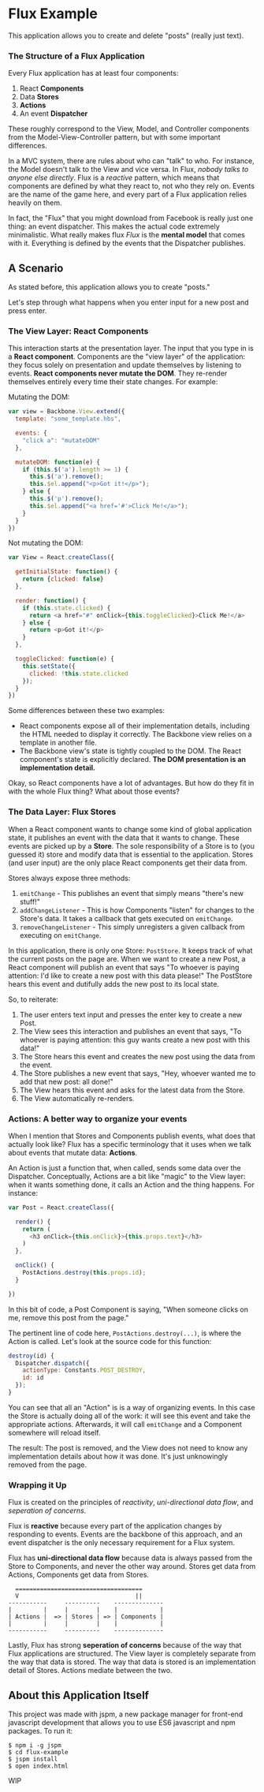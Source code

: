 # Flux Example

This application allows you to create and delete "posts" (really just text).

### The Structure of a Flux Application

Every Flux application has at least four components:

1. React **Components**
2. Data **Stores**
3. **Actions**
3. An event **Dispatcher**

These roughly correspond to the View, Model, and Controller components from the Model-View-Controller pattern, but with some important differences.

In a MVC system, there are rules about who can "talk" to who. For instance, the Model doesn't talk to the View and vice versa. In Flux, _nobody talks to anyone else directly_. Flux is a _reactive_ pattern, which means that components are defined by what they react to, not who they rely on. Events are the name of the game here, and every part of a Flux application relies heavily on them.

In fact, the "Flux" that you might download from Facebook is really just one thing: an event dispatcher. This makes the actual code extremely minimalistic. What really makes flux _Flux_ is the **mental model** that comes with it. Everything is defined by the events that the Dispatcher publishes.


## A Scenario

As stated before, this application allows you to create "posts."

Let's step through what happens when you enter input for a new post and press enter.


### The View Layer: React Components

This interaction starts at the presentation layer. The input that you type in is a **React component**. Components are the "view layer" of the application: they focus solely on presentation and update themselves by listening to events. **React components never mutate the DOM**. They re-render themselves entirely every time their state changes. For example:

Mutating the DOM:

```javascript
var view = Backbone.View.extend({
  template: "some_template.hbs",

  events: {
    "click a": "mutateDOM"
  },

  mutateDOM: function(e) {
    if (this.$('a').length >= 1) {
      this.$('a').remove();
      this.$el.append("<p>Got it!</p>");
    } else {
      this.$('p').remove();
      this.$el.append("<a href='#'>Click Me!</a>");
    }
  }
})
```

Not mutating the DOM:

```javascript
var View = React.createClass({

  getInitialState: function() {
    return {clicked: false}
  },

  render: function() {
    if (this.state.clicked) {
      return <a href="#" onClick={this.toggleClicked}>Click Me!</a>
    } else {
      return <p>Got it!</p>
    }
  },

  toggleClicked: function(e) {
    this.setState({
      clicked: !this.state.clicked
    });
  }
})
```

Some differences between these two examples:

- React components expose all of their implementation details, including the HTML needed to display it correctly. The Backbone view relies on a template in another file.
- The Backbone view's state is tightly coupled to the DOM. The React component's state is explicitly declared. **The DOM presentation is an implementation detail.**

Okay, so React components have a lot of advantages. But how do they fit in with the whole Flux thing? What about those events?

### The Data Layer: Flux Stores

When a React component wants to change some kind of global application state, it publishes an event with the data that it wants to change. These events are picked up by a **Store**. The sole responsibility of a Store is to (you guessed it) store and modify data that is essential to the application. Stores (and user input) are the only place React components get their data from.

Stores always expose three methods:

1. `emitChange` - This publishes an event that simply means "there's new stuff!"
2. `addChangeListener` - This is how Components "listen" for changes to the Store's data. It takes a callback that gets executed on `emitChange`.
3. `removeChangeListener` - This simply unregisters a given callback from executing on `emitChange`.

In this application, there is only one Store: `PostStore`. It keeps track of what the current posts on the page are. When we want to create a new Post, a React component will publish an event that says "To whoever is paying attention: I'd like to create a new post with this data please!" The PostStore hears this event and dutifully adds the new post to its local state.

So, to reiterate:

1. The user enters text input and presses the enter key to create a new Post.
2. The View sees this interaction and publishes an event that says, "To whoever is paying attention: this guy wants create a new post with this data!"
3. The Store hears this event and creates the new post using the data from the event.
4. The Store publishes a new event that says, "Hey, whoever wanted me to add that new post: all done!"
5. The View hears this event and asks for the latest data from the Store.
6. The View automatically re-renders.

### Actions: A better way to organize your events

When I mention that Stores and Components publish events, what does that actually look like? Flux has a specific terminology that it uses when we talk about events that mutate data: **Actions**.

An Action is just a function that, when called, sends some data over the Dispatcher. Conceptually, Actions are a bit like "magic" to the View layer: when it wants something done, it calls an Action and the thing happens. For instance:

```javascript
var Post = React.createClass({

  render() {
    return (
      <h3 onClick={this.onClick}>{this.props.text}</h3>
    )
  },

  onClick() {
    PostActions.destroy(this.props.id);
  }

})
```

In this bit of code, a Post Component is saying, "When someone clicks on me, remove this post from the page."

The pertinent line of code here, `PostActions.destroy(...)`, is where the Action is called. Let's look at the source code for this function:

```javascript
destroy(id) {
  Dispatcher.dispatch({
    actionType: Constants.POST_DESTROY,
    id: id
  });
}
```

You can see that all an "Action" is is a way of organizing events. In this case the Store is actually doing all of the work: it will see this event and take the appropriate actions. Afterwards, it will call `emitChange` and a Component somewhere will reload itself.

The result: The post is removed, and the View does not need to know any implementation details about how it was done. It's just unknowingly removed from the page.


### Wrapping it Up

Flux is created on the principles of _reactivity_, _uni-directional data flow_, and _seperation of concerns_.

Flux is **reactive** because every part of the application changes by responding to events. Events are the backbone of this approach, and an event dispatcher is the only necessary requirement for a Flux system.

Flux has **uni-directional data flow** because data is always passed from the Store to Components, and never the other way around. Stores get data from Actions, Components get data from Stores.

```
  ====================================
  V                                 ||
-----------     ----------    --------------
|         |     |        |    |            |
| Actions |  => | Stores | => | Components |
|         |     |        |    |            |
-----------     ----------    --------------
```

Lastly, Flux has strong **seperation of concerns** because of the way that Flux applications are structured. The View layer is completely separate from the way that data is stored. The way that data is stored is an implementation detail of Stores. Actions mediate between the two.

## About this Application Itself

This project was made with jspm, a new package manager for front-end javascript development that allows you to use ES6 javascript and npm packages. To run it:

```shell
$ npm i -g jspm
$ cd flux-example
$ jspm install
$ open index.html
```

WIP
